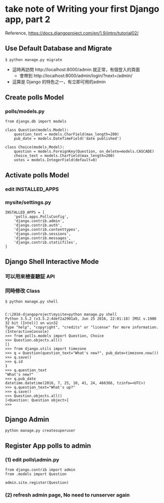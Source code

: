 #  take note of <b>Writing your first Django app, part 2</b>
Reference, https://docs.djangoproject.com/en/1.9/intro/tutorial02/

## Use Default Database and Migrate
```
$ python manage.py migrate
```
- 這時再訪問 http://localhost:8000/admin 就正常，有個登入的頁面
  - 會帶到 http://localhost:8000/admin/login/?next=/admin/
- 這算是 Django 的特色之一，有立即可用的admin

## Create polls Model
### polls/models.py
```
from django.db import models

class Question(models.Model):
    question_text = models.CharField(max_length=200)
    pub_date = models.DateTimeField('date published')

class Choice(models.Model):
    question = models.ForeignKey(Question, on_delete=models.CASCADE)
    choice_text = models.CharField(max_length=200)
    votes = models.IntegerField(default=0)
```

## Activate polls Model
### edit INSTALLED_APPS
### mysite/settings.py
```
INSTALLED_APPS = [
    'polls.apps.PollsConfig',
    'django.contrib.admin',
    'django.contrib.auth',
    'django.contrib.contenttypes',
    'django.contrib.sessions',
    'django.contrib.messages',
    'django.contrib.staticfiles',
]
```

## Django Shell Interactive Mode
### 可以用來檢查驗証 API
### 同時修改 Class


```
$ python manage.py shell


C:\2016-djangoproject\mysite>python manage.py shell
Python 3.5.2 (v3.5.2:4def2a2901a5, Jun 25 2016, 22:01:18) [MSC v.1900 32 bit (Intel)] on win32
Type "help", "copyright", "credits" or "license" for more information.
(InteractiveConsole)
>>> from polls.models import Question, Choice
>>> Question.objects.all()
[]
>>> from django.utils import timezone
>>> q = Question(question_text="What's new?", pub_date=timezone.now())
>>> q.save()
>>> q.id
1
>>> q.question_text
"What's new?"
>>> q.pub_date
datetime.datetime(2016, 7, 25, 10, 41, 24, 466366, tzinfo=<UTC>)
>>> q.question_text="What's up?"
>>> q.save()
>>> Question.objects.all()
[<Question: Question object>]
>>>
```

## Django Admin
    python manage.py createsuperuser
    
## Register App polls to admin
### (1) edit polls\admin.py
```
from django.contrib import admin
from .models import Question

admin.site.register(Question)
```
### (2) refresh admin page, No need to runserver again

